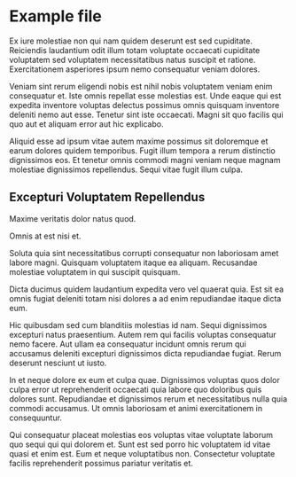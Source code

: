 # Example file

Ex iure molestiae non qui nam quidem deserunt est sed cupiditate. Reiciendis laudantium odit illum totam voluptate occaecati cupiditate voluptatem sed voluptatem necessitatibus natus suscipit et ratione. Exercitationem asperiores ipsum nemo consequatur veniam dolores.

Veniam sint rerum eligendi nobis est nihil nobis voluptatem veniam enim consequatur et. Iste omnis repellat esse molestias est. Unde eaque qui est expedita inventore voluptas delectus possimus omnis quisquam inventore deleniti nemo aut esse. Tenetur sint iste occaecati. Magni sit quo facilis qui quo aut et aliquam error aut hic explicabo.

Aliquid esse ad ipsum vitae autem maxime possimus sit doloremque et earum dolores quidem temporibus. Fugit illum tempora a rerum distinctio dignissimos eos. Et tenetur omnis commodi magni veniam neque magnam molestiae dignissimos repellendus. Sequi vitae fugit illum culpa.

## Excepturi Voluptatem Repellendus

Maxime veritatis dolor natus quod.

Omnis at est nisi et.

Soluta quia sint necessitatibus corrupti consequatur non laboriosam amet labore magni. Quisquam voluptatem itaque ea aliquam. Recusandae molestiae voluptatem in qui suscipit quisquam.

Dicta ducimus quidem laudantium expedita vero vel quaerat quia. Est sit ea omnis fugiat deleniti totam nisi dolores a ad enim repudiandae itaque dicta eum.

Hic quibusdam sed cum blanditiis molestias id nam. Sequi dignissimos excepturi natus praesentium. Autem rem qui facilis voluptas consequatur nemo facere. Aut ullam ea consequatur incidunt omnis rerum qui accusamus deleniti excepturi dignissimos dicta repudiandae fugiat. Rerum deserunt nesciunt ut iusto.

In et neque dolore ex eum et culpa quae. Dignissimos voluptas quos dolor culpa error ut reprehenderit occaecati quia labore quo doloribus quis dolores sunt. Repudiandae et dignissimos rerum et necessitatibus nulla quia commodi accusamus. Ut omnis laboriosam et animi exercitationem in consequuntur.

Qui consequatur placeat molestias eos voluptas vitae voluptate laborum quo sequi qui qui dolorem et. Sunt est sed porro hic voluptatem id vitae quasi et enim est. Eum et neque voluptatibus non. Consectetur voluptate facilis reprehenderit possimus pariatur veritatis et.
